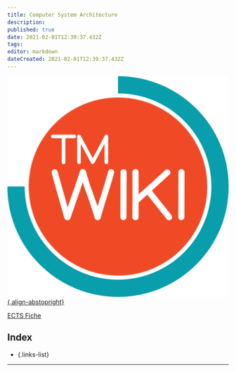 ```yaml
---
title: Computer System Architecture
description: 
published: true
date: 2021-02-01T12:39:37.432Z
tags: 
editor: markdown
dateCreated: 2021-02-01T12:39:37.432Z
---
```


[![tmwiki_v1_noback.png](/tmwiki_v1_noback.png){.align-abstopright}](https://tmwiki.be/en/home)

[ECTS Fiche](http://onderwijsaanbodmechelenantwerpen.thomasmore.be/2020/syllabi/n/YT0743N.htm#activetab=doelstellingen_idm21968992)

## Index

- []()
{.links-list}

---